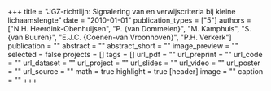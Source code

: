 +++
title = "JGZ-richtlijn: Signalering van en verwijscriteria bij kleine lichaamslengte"
date = "2010-01-01"
publication_types = ["5"]
authors = ["N.H. Heerdink-Obenhuijsen", "P. {van Dommelen}", "M. Kamphuis", "S. {van Buuren}", "E.J.C. {Coenen-van Vroonhoven}", "P.H. Verkerk"]
publication = ""
abstract = ""
abstract_short = ""
image_preview = ""
selected = false
projects = []
tags = []
url_pdf = ""
url_preprint = ""
url_code = ""
url_dataset = ""
url_project = ""
url_slides = ""
url_video = ""
url_poster = ""
url_source = ""
math = true
highlight = true
[header]
image = ""
caption = ""
+++
